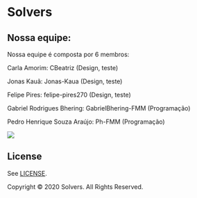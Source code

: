 # Solvers

## Nossa equipe:
Nossa equipe é composta por 6 membros:

Carla Amorim: CBeatriz (Design, teste)

Jonas Kauã: Jonas-Kaua (Design, teste)

Felipe Pires: felipe-pires270 (Design, teste)

Gabriel Rodrigues Bhering: GabrielBhering-FMM (Programação)

Pedro Henrique Souza Araújo: Ph-FMM (Programação)

<a href="https://github.com/GabrielBhering-FMM/Solvers/graphs/contributors">
  <img src="https://contributors-img.web.app/image?repo=GabrielBhering-FMM/Solvers" />
</a>


## License

See  [LICENSE](https://github.com/GabrielBhering-FMM/Solvers/blob/master/LICENSE).

Copyright © 2020 Solvers. All Rights Reserved.

